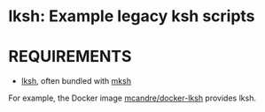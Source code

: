 # lksh: Example legacy ksh scripts

# REQUIREMENTS

* [lksh](https://www.mirbsd.org/htman/i386/man1/lksh.htm), often bundled with [mksh](https://www.mirbsd.org/mksh.htm)

For example, the Docker image [mcandre/docker-lksh](https://hub.docker.com/r/mcandre/docker-lksh/) provides lksh.
